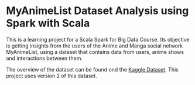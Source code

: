 # MyAnimeList Dataset Analysis using Spark with Scala #

This is a learning project for a Scala Spark for Big Data Course. Its objective is getting insights from the users of the Anime and Manga social network MyAnimeList, using a dataset that contains data from users, anime shows and interactions between them.

The overview of the dataset can be found ond the [Kaggle Dataset](https://www.kaggle.com/datasets/svanoo/myanimelist-dataset). This project uses version 2 of this dataset.